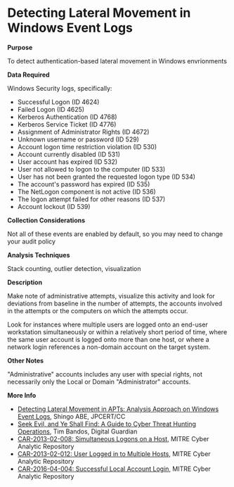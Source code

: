 # Detecting Lateral Movement in Windows Event Logs

**Purpose**

To detect authentication-based lateral movement in Windows envrionments

**Data Required**

Windows Security logs, specifically:

* Successful Logon (ID 4624)
* Failed Logon (ID 4625)
* Kerberos Authentication (ID 4768)
* Kerberos Service Ticket (ID 4776)
* Assignment of Administrator Rights (ID 4672)
* Unknown username or password (ID 529)
* Account logon time restriction violation (ID 530)
* Account currently disabled (ID 531)
* User account has expired (ID 532)
* User not allowed to logon to the computer (ID 533)
* User has not been granted the requested logon type (ID 534)
* The account's password has expired (ID 535)
* The NetLogon component is not active (ID 536)
* The logon attempt failed for other reasons (ID 537)
* Account lockout (ID 539)

**Collection Considerations**

Not all of these events are enabled by default, so you may need to
change your audit policy

**Analysis Techniques**

Stack counting, outlier detection, visualization

**Description**

Make note of administrative attempts, visualize this activity and look for deviations from baseline in the number of attempts, the accounts involved in the attempts or the computers on which the attempts occur.

Look for instances where multiple users are logged onto an end-user workstation simultaneously or within a relatively short period of time, where the same user account is logged onto more than one host, or where a network login references a non-domain account on the target system.

**Other Notes**

"Administrative" accounts includes any user with special rights, not necessarily only the Local or Domain "Administrator" accounts.

**More Info**

* [Detecting Lateral Movement in APTs: Analysis Approach on Windows Event Logs](https://www.first.org/resources/papers/conf2016/FIRST-2016-105.pdf), Shingo ABE, JPCERT/CC
* [Seek Evil, and Ye Shall Find: A Guide to Cyber Threat Hunting Operations](https://digitalguardian.com/blog/seek-evil-and-ye-shall-find-guide-cyber-threat-hunting-operations), Tim Bandos, Digital Guardian
* [CAR-2013-02-008: Simultaneous Logons on a Host](https://car.mitre.org/wiki/CAR-2013-02-008), MITRE Cyber Analytic Repository
* [CAR-2013-02-012: User Logged in to Multiple Hosts](https://car.mitre.org/wiki/CAR-2013-02-012), MITRE Cyber Analytic Repository
* [CAR-2016-04-004: Successful Local Account Login](https://car.mitre.org/wiki/CAR-2016-04-004), MITRE Cyber Analytic Repository



